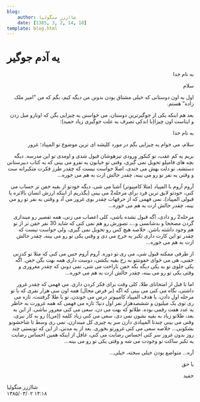 ```yaml
---
blog:
    author: شااززز منگولیا
    date: [1385, 3, 2, 14, 18]
template: blog.html
---
```

# یه آدم جوگیر

<div class="cnt">
<p class="MsoNormal" dir="rtl">به نام خدا<p></p></p>
<p class="MsoNormal" dir="rtl">سلام<p></p></p>
<p class="MsoNormal" dir="rtl">اول به اون دوستانی که خیلی مشتاق بودن بدونن من دیگه کیم، بگم که من "امیر ملک زاده" هستم.<p></p></p>
<p class="MsoNormal" dir="rtl">بعد هم اینکه یکی از جوگیرترین دوستان، می خواستن یه چیزایی بگن که اونارو میل زدن و ایناست اون چیزا(با اندکی تصرف به علت جوگیری زیاد حمید):<p></p></p>
<p class="MsoNormal" dir="rtl"></p>
<p class="MsoNormal" dir="rtl">به نام خدا<p></p></p>
<p class="MsoNormal" dir="rtl">سلام، می خوام یه چیزایی بگم در مورد کلیشه ای ترین موضوع تو المپیاد؛ غرور<p></p></p>
<p class="MsoNormal" dir="rtl">بریم یه کم عقب، تو کنکور ورودی تیزهوشان قبول شدی و اومدی تو این مدرسه. دیگه بچه های فامیلو تحویل نمی گیری، وقتی تو خیابون یه نفرو می بینی که یه کتاب دبیرستانی دستشه، تو دلت بهش می خندی، اصلا حواست نیست که چقدر طرز فکرت متکبرانه ست و وقتی یه نفر تو رو می بینه، چقدر حالش ازت به هم می خوره...<p></p></p>
<p class="MsoNormal" dir="rtl">آروم آروم با المپیاد (مثلا کامپیوتر) آشنا می شی، دیگه خودتو از بقیه خفن تر حساب می کنی، خودتو لایق ترین فرد برای مرحله2 می بینی (بگذریم از اینکه ارزش انسان بالاتره یا قبولی المپیاد)، نمی فهمی که از حرفهات چقدر بوی غرور می آد و وقتی یه نفر تو رو می بینه، چقدر حالش ازت به هم می خوره...<p></p></p>
<p class="MsoNormal" dir="rtl">مرحله2 رو دادی، اگه قبول نشده باشی، کلی اعصاب می زنی، همه تقصیر رو میندازی گردن مصححا و بدشانسی و...، تصورش رو هم نمی کنی که شاید 30 نفر خفن تر از تو هم وجود داشته باشن. خلاصه هیچ کس رو تحویل نمی گیری، ولی حواست نیست که چقدر تو این کارت داری تکبر به خرج می دی و وقتی یکی تو رو می بینه، چقدر حالش ازت به هم می خوره...<p></p></p>
<p class="MsoNormal" dir="rtl">از طرفی ممکنه قبول شی، می ری تو دوره. آروم آروم حس می کنی که مثلا تو کدزنی خفنی، هی می خوای خفونتتو به رخ بقیه بکشی، دوست داری همه بهت بگن خفن. اگه یکی جلوی تو به یکی دیگه بگه خفن ناراحت می شی، نمی دونی که چقدر مغروری و وقتی یکی تو رو می بینه، چقدر حالش ازت به هم می خوره...<p></p></p>
<p class="MsoNormal" dir="rtl">اما تا قبل از امتحانای طلا، کلی وقت برای فکر کردن داری. می فهمی که چقدر غرور داشتی، نگاه می کنی می بینی که اگه (بر فرض محال) همه اون سی هزار نفری که با تو مرحله اول دادن، با هدف المپیاد کامپیوتر درس می خوندن، تو با طلا گرفتنت، تازه می ری توی یک میلیون و ششصدهزار نفر اول دنیا؛ تازه می فهمی که همه غرورت به خاطر یه عدد هفت رقمی بوده. طلاتو که بهت می دن، سعی می کنی مغرور نباشی. از این به بعد، طلاتو زیاد به بقیه نشون نمی دی، سعی می کنی زیاد کلمه ((من)) رو به کار نبری، وقتی می بینی چندتا المپیادی دارن سر یه چیزی کل میندازن، نمی ری وسط تا شاخشونو بشکونی... خلاصه سعی می کنی غرورتو بخوری. بعد از یه مدتی، از این که تونستی چند روز بدون غرور سر کنی احساس رضایت می کنی، غافل از اینکه همین احساس رضایت یه تکبر ساکت تو وجودت می شه و وقتی یکی تو رو می بینه...<p></p></p>
<p class="MsoNormal" dir="rtl">آره... متواضع بودن خیلی سخته، خیلی...<p></p></p>
<p class="MsoNormal" dir="rtl"></p>
<p class="MsoNormal" dir="rtl">یا حق<p></p></p>
<p class="MsoNormal" dir="rtl">حمید<p></p></p>
<p class="MsoNormal"></p>
<p class="MsoNormal" dir="rtl"></p><p></p>
</div>

<div class="blog-info">
    <div class="blog-author">شااززز منگولیا</div>
    <div class="blog-date">۱۳۸۵/۰۳/۰۲ ۱۴:۱۸</div>
</div>

